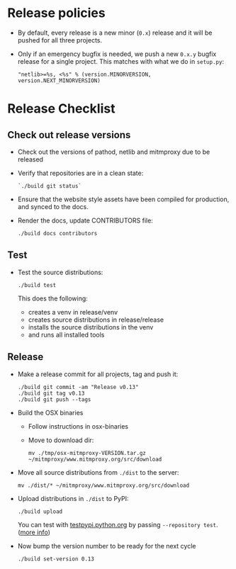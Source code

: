 
# Release policies

  - By default, every release is a new minor (`0.x`) release and it will be
    pushed for all three projects.

  - Only if an emergency bugfix is needed, we push a new `0.x.y` bugfix release
    for a single project. This matches with what we do in `setup.py`:

        "netlib>=%s, <%s" % (version.MINORVERSION, version.NEXT_MINORVERSION)



# Release Checklist

## Check out release versions

  - Check out the versions of pathod, netlib and mitmproxy due to be released

  - Verify that repositories are in a clean state:

        `./build git status`

  - Ensure that the website style assets have been compiled for production, and
    synced to the docs.

  - Render the docs, update CONTRIBUTORS file:

        ./build docs contributors


## Test

  - Test the source distributions:

        ./build test

    This does the following:
     - creates a venv in release/venv
     - creates source distributions in release/release
     - installs the source distributions in the venv
     - and runs all installed tools


## Release

  - Make a release commit for all projects, tag and push it:

        ./build git commit -am "Release v0.13"
        ./build git tag v0.13
        ./build git push --tags

  - Build the OSX binaries
    - Follow instructions in osx-binaries
    - Move to download dir:

          mv ./tmp/osx-mitmproxy-VERSION.tar.gz ~/mitmproxy/www.mitmproxy.org/src/download

  - Move all source distributions from `./dist` to the server:

        mv ./dist/* ~/mitmproxy/www.mitmproxy.org/src/download

  - Upload distributions in `./dist` to PyPI:

        ./build upload

    You can test with [testpypi.python.org](https://testpypi.python.org/pypi) by passing `--repository test`.
    ([more info](https://tom-christie.github.io/articles/pypi/))

  - Now bump the version number to be ready for the next cycle

    `./build set-version 0.13`
